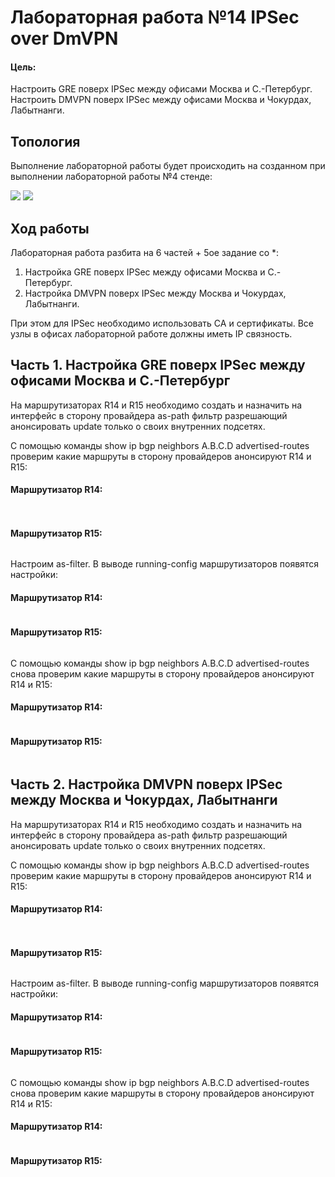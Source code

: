 # Лабораторная работа №14 IPSec over DmVPN

#### Цель: 

Настроить GRE поверх IPSec между офисами Москва и С.-Петербург.
Настроить DMVPN поверх IPSec между офисами Москва и Чокурдах, Лабытнанги.

## Топология

Выполнение лабораторной работы будет происходить на созданном при выполнении лабораторной работы №4 стенде:

![](lab11.PNG)
![](lab11.PNG)

## Ход работы

Лабораторная работа разбита на 6 частей + 5ое задание со *:
1) Настройка GRE поверх IPSec между офисами Москва и С.-Петербург.
2) Настройка DMVPN поверх IPSec между Москва и Чокурдах, Лабытнанги.

При этом для IPSec необходимо использовать CA и сертификаты.
Все узлы в офисах лабораторной работе должны иметь IP связность.

## Часть 1. Настройка GRE поверх IPSec между офисами Москва и С.-Петербург

На маршрутизаторах R14 и R15 необходимо создать и назначить на интерфейс в сторону провайдера as-path фильтр разрешающий анонсировать update только о своих внутренних подсетях. 

С помощью команды show ip  bgp neighbors A.B.C.D advertised-routes проверим какие маршруты в сторону провайдеров анонсируют R14 и R15:

#### Маршрутизатор R14:

```
 
```

#### Маршрутизатор R15:

```

```

Настроим as-filter. В выводе running-config маршрутизаторов появятся настройки:

#### Маршрутизатор R14:

```

```

#### Маршрутизатор R15:

```

```

С помощью команды show ip  bgp neighbors A.B.C.D advertised-routes снова проверим какие маршруты в сторону провайдеров анонсируют R14 и R15:

#### Маршрутизатор R14:

```

```

#### Маршрутизатор R15:

```

```


## Часть 2. Настройка DMVPN поверх IPSec между Москва и Чокурдах, Лабытнанги

На маршрутизаторах R14 и R15 необходимо создать и назначить на интерфейс в сторону провайдера as-path фильтр разрешающий анонсировать update только о своих внутренних подсетях. 

С помощью команды show ip  bgp neighbors A.B.C.D advertised-routes проверим какие маршруты в сторону провайдеров анонсируют R14 и R15:

#### Маршрутизатор R14:

```
 
```

#### Маршрутизатор R15:

```

```

Настроим as-filter. В выводе running-config маршрутизаторов появятся настройки:

#### Маршрутизатор R14:

```

```

#### Маршрутизатор R15:

```

```

С помощью команды show ip  bgp neighbors A.B.C.D advertised-routes снова проверим какие маршруты в сторону провайдеров анонсируют R14 и R15:

#### Маршрутизатор R14:

```

```

#### Маршрутизатор R15:

```

```

